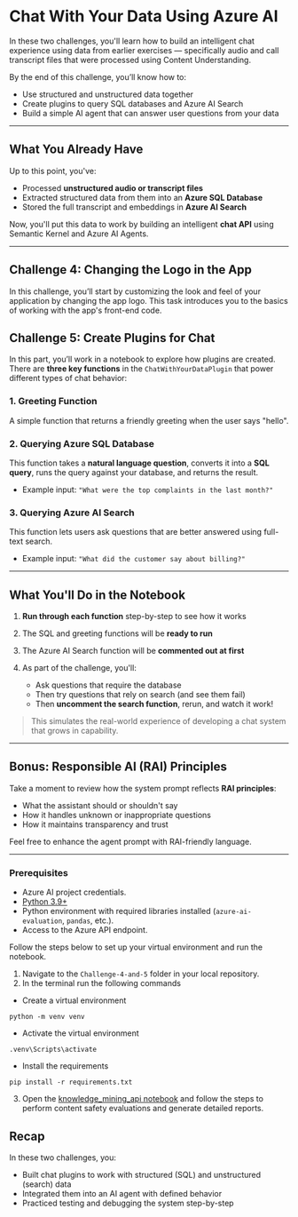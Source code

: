 # Chat With Your Data Using Azure AI

In these two challenges, you'll learn how to build an intelligent chat experience using data from earlier exercises — specifically audio and call transcript files that were processed using Content Understanding.

By the end of this challenge, you’ll know how to:
- Use structured and unstructured data together
- Create plugins to query SQL databases and Azure AI Search
- Build a simple AI agent that can answer user questions from your data

---

## What You Already Have

Up to this point, you've:

- Processed **unstructured audio or transcript files**
- Extracted structured data from them into an **Azure SQL Database**
- Stored the full transcript and embeddings in **Azure AI Search**

Now, you'll put this data to work by building an intelligent **chat API** using Semantic Kernel and Azure AI Agents.

---

## Challenge 4: Changing the Logo in the App

In this challenge, you’ll start by customizing the look and feel of your application by changing the app logo. This task introduces you to the basics of working with the app's front-end code.

## Challenge 5: Create Plugins for Chat

In this part, you’ll work in a notebook to explore how plugins are created. There are **three key functions** in the `ChatWithYourDataPlugin` that power different types of chat behavior:

### 1. Greeting Function
A simple function that returns a friendly greeting when the user says "hello".

### 2. Querying Azure SQL Database
This function takes a **natural language question**, converts it into a **SQL query**, runs the query against your database, and returns the result.

-  Example input: `"What were the top complaints in the last month?"`

### 3. Querying Azure AI Search
This function lets users ask questions that are better answered using full-text search.

- Example input: `"What did the customer say about billing?"`

---

## What You'll Do in the Notebook

1. **Run through each function** step-by-step to see how it works
2. The SQL and greeting functions will be **ready to run**
3. The Azure AI Search function will be **commented out at first**
4. As part of the challenge, you'll:

    - Ask questions that require the database
    - Then try questions that rely on search (and see them fail)
    - Then **uncomment the search function**, rerun, and watch it work!

> This simulates the real-world experience of developing a chat system that grows in capability.

---

<!-- ## Challenge 5: Create an AI Agent

Once your plugin is ready, you’ll create an **Azure AI Agent** that uses it.

### The Agent Includes:
- A **system prompt** that defines the assistant’s behavior  
  (e.g. "You're a helpful assistant. Only respond to relevant questions.")
- The three **plugin functions** from above
- Basic logic to route questions to the right function (greeting, SQL, or search)

You’ll test the agent by giving it natural questions and seeing how it responds using your actual data!

--- -->

## Bonus: Responsible AI (RAI) Principles

Take a moment to review how the system prompt reflects **RAI principles**:

- What the assistant should or shouldn't say
- How it handles unknown or inappropriate questions
- How it maintains transparency and trust

Feel free to enhance the agent prompt with RAI-friendly language.

---
### Prerequisites
- Azure AI project credentials.
- [Python 3.9+](https://www.python.org/downloads/)
- Python environment with required libraries installed (`azure-ai-evaluation`, `pandas`, etc.).
- Access to the Azure API endpoint.


Follow the steps below to set up your virtual environment and run the notebook. 
1. Navigate to the `Challenge-4-and-5` folder in your local repository. 
2. In the terminal run the following commands 

* Create a virtual environment
```shell
python -m venv venv
```
* Activate the virtual environment
```shell
.venv\Scripts\activate
```
* Install the requirements
```shell
pip install -r requirements.txt
```
3. Open the [knowledge_mining_api notebook](./knowledge_mining_api.ipynb) and follow the steps to perform content safety evaluations and generate detailed reports.

<!-- 
## 🧪 Sample Run

You’ll find example queries in the notebook. Try things like:
- `"What’s the average wait time for support calls?"`
- `"Summarize what the customer said about the new pricing."`
- `"Hello!"`

Observe which plugin each query triggers — and how it responds.

--- -->

## Recap

In these two challenges, you:

- Built chat plugins to work with structured (SQL) and unstructured (search) data
- Integrated them into an AI agent with defined behavior
- Practiced testing and debugging the system step-by-step


